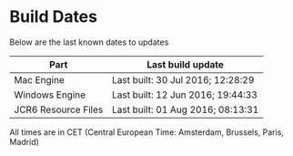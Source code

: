 # Build Dates

Below are the last known dates to updates

Part | Last build update
-----|-----
Mac Engine | Last built: 30 Jul 2016; 12:28:29
Windows Engine | Last built: 12 Jun 2016; 19:44:33
JCR6 Resource Files | Last built: 01 Aug 2016; 08:13:31
All times are in CET (Central European Time: Amsterdam, Brussels, Paris, Madrid)



